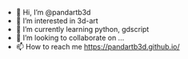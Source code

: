 - 👋 Hi, I’m @pandartb3d
- 👀 I’m interested in 3d-art
- 🌱 I’m currently learning python, gdscript
- 💞️ I’m looking to collaborate on ...
- 📫 How to reach me https://pandartb3d.github.io/
